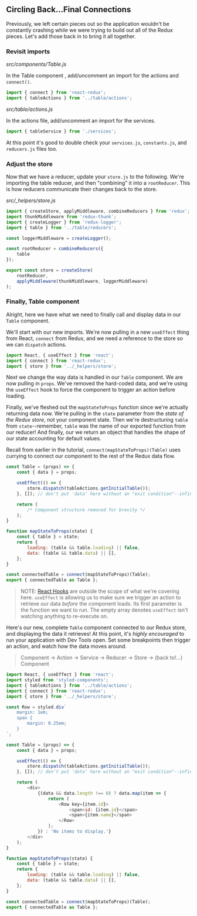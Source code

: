 ## Circling Back...Final Connections

Previously, we left certain pieces out so the application wouldn't be constantly crashing while we were trying to build out all of the Redux pieces. Let's add those back in to bring it all together.

### Revisit imports

_*src/components/Table.js*_

In the Table component , add/uncomment an import for the actions and `connect()`.

```js
import { connect } from 'react-redux';
import { tableActions } from '../table/actions';
```

_*src/table/actions.js*_

In the actions file, add/uncomment an import for the services.

```js
import { tableService } from './services';
```

At this point it's good to double check your `services.js`, `constants.js`, and `reducers.js` files too.

### Adjust the store

Now that we have a reducer, update your `store.js` to the following. We're importing the table reducer, and then "combining" it into a `rootReducer`. This is how reducers communicate their changes back to the store.

_*src/_helpers/store.js*_

```js
import { createStore, applyMiddleware, combineReducers } from 'redux';
import thunkMiddleware from 'redux-thunk';
import { createLogger } from 'redux-logger';
import { table } from '../table/reducers';

const loggerMiddleware = createLogger();

const rootReducer = combineReducers({
	table
});

export const store = createStore(
	rootReducer,
	applyMiddleware(thunkMiddleware, loggerMiddleware)
);
```

### Finally, Table component

Alright, here we have what we need to finally call and display data in our `Table` component.

We'll start with our new imports. We're now pulling in a new `useEffect` thing from React, `connect` from Redux, and we need a reference to the store so we can `dispatch` actions.

```js
import React, { useEffect } from 'react';
import { connect } from 'react-redux';
import { store } from '../_helpers/store';
```

Next we change the way data is handled in our `Table` component. We are now pulling in `props`. We've removed the hard-coded data, and we're using the `useEffect` hook to force the component to trigger an action before loading. 

Finally, we've fleshed out the `mapStateToProps` function since we're actually returning data now. We're pulling in the `state` parameter from the _state of the Redux store_, not your component state. Then we're destructuring `table` from `state`--remember, `table` was the name of our exported function from our reducer! And finally, our we return an object that handles the shape of our state accounting for default values.

Recall from earlier in the tutorial, `connect(mapStateToProps)(Table)` uses currying to connect our component to the rest of the Redux data flow.

```js
const Table = (props) => {
    const { data } = props;

    useEffect(() => {
        store.dispatch(tableActions.getInitialTable());
    }, []); // don't put 'data' here without an "exit condition"--infinite recall loop.

    return (
        /* Component structure removed for brevity */
    );
}

function mapStateToProps(state) {
    const { table } = state;
    return {
        loading: (table && table.loading) || false,
        data: (table && table.data) || [],
    };
}

const connectedTable = connect(mapStateToProps)(Table);
export { connectedTable as Table };
```

> NOTE: [React Hooks](https://reactjs.org/docs/hooks-intro.html) are outside the scope of what we're covering here. `useEffect` is allowing us to make sure we trigger an action to retrieve our data *before* the component loads. Its first parameter is the function we want to run. The empty array denotes `useEffect` isn't watching anything to re-execute on.

Here's our new, complete `Table` component connected to our Redux store, and displaying the data it retrieves! At this point, it's _highly encouraged_ to run your application with Dev Tools open. Set some breakpoints then trigger an action, and watch how the data moves around.

> Component -> Action -> Service -> Reducer -> Store -> (back to!...) Component

```js
import React, { useEffect } from 'react';
import styled from 'styled-components';
import { tableActions } from '../table/actions';
import { connect } from 'react-redux';
import { store } from '../_helpers/store';

const Row = styled.div`
    margin: 1em;
    span {
        margin: 0.25em;
    }
`;

const Table = (props) => {
    const { data } = props;

    useEffect(() => {
        store.dispatch(tableActions.getInitialTable());
    }, []); // don't put 'data' here without an "exit condition"--infinite recall loop.

    return (
        <div>
            {(data && data.length !== 0) ? data.map(item => {
                return (
                    <Row key={item.id}>
                        <span>id: {item.id}</span>
                        <span>{item.name}</span>
                    </Row>
                );
            }) : 'No items to display.'}
        </div>
    );
}

function mapStateToProps(state) {
    const { table } = state;
    return {
        loading: (table && table.loading) || false,
        data: (table && table.data) || [],
    };
}

const connectedTable = connect(mapStateToProps)(Table);
export { connectedTable as Table };
```